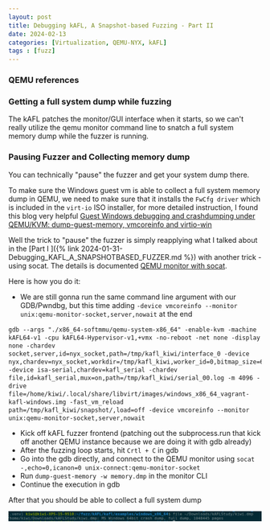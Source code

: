 ```yaml
---
layout: post
title: Debugging kAFL, A Snapshot-based Fuzzing - Part II
date: 2024-02-13
categories: [Virtualization, QEMU-NYX, kAFL]
tags : [fuzz]
---
```

### QEMU references

### Getting a full system dump while fuzzing

The kAFL patches the monitor/GUI interface when it starts, so we can't really utilize the qemu monitor command line to snatch a full system memory dump while the fuzzer is running.

### Pausing Fuzzer and Collecting memory dump

You can technically "pause" the fuzzer and get your system dump there. 

To make sure the Windows guest vm is able to collect a full system memory dump in QEMU, we need to make sure that it installs the `FwCfg driver` which is included in the `virt-io` ISO installer, for more detailed instruction, I found this blog very helpful [Guest Windows debugging and crashdumping under QEMU/KVM: dump-guest-memory, vmcoreinfo and virtio-win](https://daynix.github.io/2023/02/19/Guest-Windows-debugging-and-crashdumping-under-QEMU-KVM-dump-guest-memory-vmcoreinfo-and-virtio-win.html)

Well the trick to "pause" the fuzzer is simply reapplying what I talked about in the [Part I ]({% link 2024-01-31-Debugging_KAFL_A_SNAPSHOTBASED_FUZZER.md %}) with another trick - using socat. The details is documented [QEMU monitor with socat](https://unix.stackexchange.com/questions/426652/connect-to-running-qemu-instance-with-qemu-monitor).

Here is how you do it:
- We are still gonna run the same command line argument with our GDB/Pwndbg, but this time adding `-device vmcoreinfo --monitor unix:qemu-monitor-socket,server,nowait` at the end
  
```
gdb --args "./x86_64-softmmu/qemu-system-x86_64" -enable-kvm -machine kAFL64-v1 -cpu kAFL64-Hypervisor-v1,+vmx -no-reboot -net none -display none -chardev socket,server,id=nyx_socket,path=/tmp/kafl_kiwi/interface_0 -device nyx,chardev=nyx_socket,workdir=/tmp/kafl_kiwi,worker_id=0,bitmap_size=65536,input_buffer_size=131072 -device isa-serial,chardev=kafl_serial -chardev file,id=kafl_serial,mux=on,path=/tmp/kafl_kiwi/serial_00.log -m 4096 -drive file=/home/kiwi/.local/share/libvirt/images/windows_x86_64_vagrant-kafl-windows.img -fast_vm_reload path=/tmp/kafl_kiwi/snapshot/,load=off -device vmcoreinfo --monitor unix:qemu-monitor-socket,server,nowait
```
- Kick off kAFL fuzzer frontend (patching out the subprocess.run that kick off another QEMU instance because we are doing it with gdb already)
- After the fuzzing loop starts, hit `Crtl + C` in gdb
- Go into the gdb directly, and connect to the QEMU monitor using `socat -,echo=0,icanon=0 unix-connect:qemu-monitor-socket`
- Run `dump-guest-memory -w memory.dmp` in the monitor CLI
- Continue the execution in gdb 

After that you should be able to collect a full system dump 

![](/assets/images/2024-01-31-systemdump.png)

